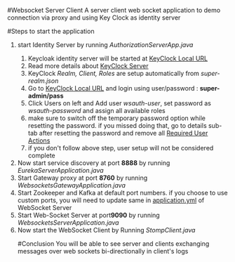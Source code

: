 #Websocket Server Client
A server client web socket application to demo connection via proxy and using Key Clock as identity server

#Steps to start the application
<ol type="1">
  <li>start Identity Server by running <i>AuthorizationServerApp.java</i></li>
  <ol>
  <li>Keycloak identity server will be started at <a href="http://localhost:8083/auth">KeyClock Local URL</a> </li>
  <li>Read more details about <a href="https://medium.com/devops-dudes/securing-spring-boot-rest-apis-with-keycloak-1d760b2004e">KeyClock Server</a></li>
  <li>KeyClock <i>Realm, Client, Roles</i> are setup automatically from <i>super-realm.json</i></li>  
  <li>Go to <a href="http://localhost:8083/auth">KeyClock Local URL</a> and login using user/password : <b>super-admin/pass</b></li>
  <li>Click Users on left and Add user <I>wsauth-user</I>, set password as <I>wsauth-password</I> and assign all available roles</li>
  <li>make sure to switch off the temporary password option while resetting the password. if you missed doing that, go to details sub-tab after resetting the password and remove all <u>Required User Actions</u></li>
  <li>if you don't follow above step, user setup will not be considered complete</li>
</ol>
<li>Now start service discovery  at port <b>8888</b> by running <i>EurekaServerApplication.java</i></li>
<li>Start Gateway proxy at port <b>8760</b> by running <i>WebsocketsGatewayApplication.java</i></li>
<li>Start Zookeeper and Kafka at default port numbers. if you choose to use custom ports, you will need to update same in <u>application.yml</u> of WebSocket Server</li>
<li>Start Web-Socket Server at port<b>9090</b> by running <i>WebsocketsServerApplication.java</i></li>
<li>Now start the WebSocket Client by Running <i>StompClient.java</i></li>

#Conclusion
You will be able to see server and clients exchanging messages over web sockets bi-directionally in client's logs
</ol>

